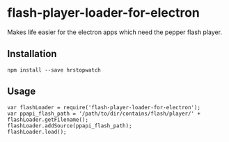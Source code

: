 # flash-player-loader-for-electron

Makes life easier for the electron apps which need the pepper flash player.

## Installation

    npm install --save hrstopwatch

## Usage

    var flashLoader = require('flash-player-loader-for-electron');
    var ppapi_flash_path = '/path/to/dir/contains/flash/player/' + flashLoader.getFilename();
    flashLoader.addSource(ppapi_flash_path);
    flashLoader.load();


